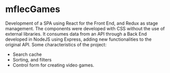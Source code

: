 # mflecGames

Development of a SPA using React for the Front End, and Redux as stage management. The components were developed with CSS without the use of external libraries. It consumes data from an API through a Back End developed in NodeJS using Express, adding new functionalities to the original API. Some characteristics of the project:
- Search cache
- Sorting, and filters
- Control form for creating video games.
